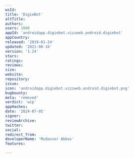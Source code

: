 ```yaml
---
wsId: 
title: 'DigieBot'
altTitle: 
authors: 
users: 1000
appId: 'androidapp.digiebot.vizzweb.android.digiebot'
appCountry: 
released: '2019-01-24'
updated: '2021-08-16'
version: '1.24'
stars: 
ratings: 
reviews: 
size: 
website: 
repository: 
issue: 
icon: 'androidapp.digiebot.vizzweb.android.digiebot.png'
bugbounty: 
meta: 'removed'
verdict: 'wip'
appHashes: 
date: '2024-07-05'
signer: 
reviewArchive: 
twitter: 
social: 
redirect_from: 
developerName: 'Mudasser Abbas'
features: 

---
```


